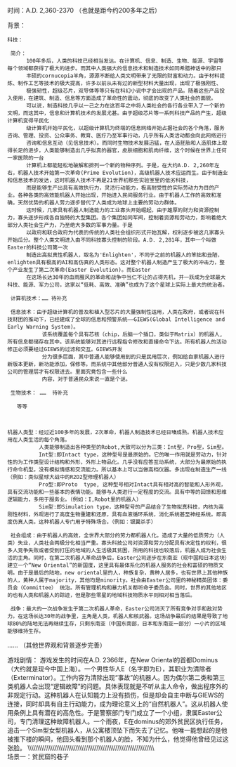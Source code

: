 时间：A.D. 2,360-2370  （也就是距今约200多年之后）

背景：
    
    科技：
          
     简介：
          100年多后，人类的科技已经相当发达。在计算机、信息、制造、生物、能源、宇宙等每个领域都获得了极大的进步。而其中人类强大的信息技术和制造技术如同希腊神话中的那只
          丰硕的cornucopia羊角，源源不断给人类文明带来了无限的财富和动力。由于材料提炼、制作工艺等技术的极大提高，许多以前从未有过的新型材料大量出现，出现了极强刚性、
          极强韧性，超级芯片，双导体等等只有在科幻小说中才会出现的产品。随着这些产品投入使用，在建筑、制造、信息等方面造成了革命性的震动，彻底的改变了人类社会的面貌。
          可以说，制造科技几乎以一己之力在这百年之中将人类社会的各行各业带入了一个新的文明，而这其中，信息和计算机技术的发展尤甚。由于超级芯片等一系列科技产品的产生，超级计算机变得平民化
          级计算机开始平民化，以超级计算机为终端的信息网络开始占据社会的各个角落，服务咨询、管理、投资、公众事务、教育、医疗乃至军事行动，几乎所有人类活动都会向此网络进行
          咨询和信息互动（见信息技术）。而同时生物技术发展迅猛，在人造胚胎和人造肌体上取得长足的进步，人类能够制造出几乎拟真的器官，皮肤细胞和肌肉纤维，这个时候在世界上任何一家医院的一台
          计算机上都能轻松地破解和排列一个新的物种序列。于是，在大约A.D. 2,260年左右，机器人技术开始第一次革命(Prime Evolution)，高级机器人技术应运而生。由于制造业和信息技术的发达，这时机器人技术不再是21世界初那些实验室里的低劣科技，
          而是能够生产出具有高效执行力，灵活行动能力，极高耐受性的实际劳动力为目的产业。各种各类的高效能机器人开始出现，开始进入民间服务行业。由于机器人工作的高效和准确，天然优势的机器人劳力逐步替代了人类成为地球上主要的劳动力群体。
          这时候，几家具有机器人制造能力的工业寡头开始崛起，由于雄厚的财力和资源控制力，寡头逐步形成各自独特的大型集团。各个集团如同军阀，控制着资源和劳动力，影响着绝大部分人类社会生产力，乃至绝大多数的军事力量。于是
          以政府和联合政府为代表的传统的人类社会组织形式开始瓦解，权利逐步被这几家寡头开始瓜分。整个人类文明进入由不同科技寡头控制的阶段。A.D. 2,281年，其中一个叫做Easter的科技公司第一次
          制造出高拟真性机器人，取名为'Enlighten'，不同于之前的机器人的笨拙和丑陋，enlighten具有极高的AI和高仿真的人类形态。这对整个机器人制造产生了极大的冲击力，整个产业发生了第二次革命(Easter Evolution)。而Easter
          在这场长达30年的血雨腥风的革命和战争中当仁不让的占得先机，并一跃成为全球最大科技、能源、军力公司，这家以“低耗、高效、准确”也成为了这个星球上实际上最大的统治者。 

     计算机技术：…… 待补充
     
     信息技术：由于超级计算机的普及和植入型芯片的大量强制性运用，人类在政府，或者说在科技财团的推动下，已经建成了全球的信息和预警系统——GIEWS(Global Intelligence and Early Warning System)。
               该系统覆盖每个具有芯核（chip，后脑一个插口，类似于Matrix）的机器人, 所有信息都储存在其中。该系统能够对其进行远程指令修改和直接命令下达。所有机器人的活动修正必须要经过GIEWS的过滤和交互。GIEWS开发
               分为很多层面，其中普通人能够使用到的只是民用层次，例如给自家机器人进行新版本更新，新功能添加，保修等。而系统中其他部分普通人没有权限进入，只是少数几家科技公司的管理层才有权限进去。里面究竟包含一些什么
               内容，对于普通民众来说一直是个谜。
      
     生物技术： ……  待补充
 
       等等
    
          

    机器人类型：经过近100多年的发展，2次革命，机器人制造技术已经日瑧成熟。机器人技术应用在人类生活的每个角落。
              人类能够制造出各种类型的Robot,大致可以分为三类：Int型，Pro型，Sim型。
              Int型:即Intact type，这种型号是最原始的。它的唯一作用就是劳动力，针对性的为工作类型设计结构和外形，外形上物品化。几乎没有应答互动系统，大部分为最原始的执行命令机型。没有模拟情感和交流能力。所以基本上可以当做高档仪器。多出现在制造生产一线（例如：类似星球大战中的R2D2型修理机器人）
              Pro型:即Proto  type, 这种型号相对Intact具有相对高的智能和人形外观，具有交流功能和一些基本的表情功能。能够与人类进行一定程度的交流。具有中等的回馈和思维逻辑能力，多用于服务业。（例如：I,Robot里的机器人）        
              Sim型:即Simulation type，这种型号的产品结合了生物拟真科技，内核为高刚性材料，外观进行了高度生物重建和还原，具有血液循环系统，消化系统甚至神经系统。即高度仿真人类。这种机器人专门用于特殊场合。（例如：银翼杀手）

     社会组成：由于机器人的高效，全世界大部分的劳力都机器人化。造成了大量的低质劳力（人类）失业，人类社会两极分化相当严重。寡头科技公司对资源和劳力分配具有决定性的权利，很多人竞争失败或者受到打压的地域的人生活极其贫困，所用的科技也较落后。机器人成为社会生活的主角。同时，在第二次机器人革命战争后，Easter公司逐步在东南亚（现中国和日本这块）建立一个“New Oriental”的新国度，这里具有最体系化的机器人服务的社会和富硕的物质文明。由于是最后的陆地，new oriental里的人，种族复杂，黄种人居多，也有世界上其他种族的人，黄种人属于majority，其他均是minority。社会由Easter公司里的神秘精英团体：委员会（Committee） 统治。所有管理机构和暴力机关都听命于委员会。同时，世界的其他地区的也有人类和机器人的踪迹，但是那些零星的地域科技物质水平则相对相当落后。

     战争：最大的一次战争发生于第二次机器人革命，Easter公司消灭了所有竞争对手和敌对势力。在这场长达30年的战争里，主角是人类，机器人和核武器。这场战争最后的结果是导致了地球80%的陆地无法再继续生存，只剩东南亚（中国东南部，日本和东南亚一部分）一小片的区域能够维持生存。

……
（其他世界观和背景逐步完善）

游戏剧情：
     游戏发生的时间在A.D. 2366年，在New Oriental的首都Dominus（大约就是现今中国上海）。一个男性华人E（名字即为E），其职业为清除者（Exterminator）。工作内容为清除出现“事故”的机器人。因为偶尔第二类和第三类机器人会出现“逻辑故障”的问题。具体表现就是不听从主人命令，做出程序外的非规定行动。这种机器人在认知能力上没有损伤，但是却会自主中断与GIEWS的连接，同时却具有自主行动能力，成为理论意义上的“自然机器人”。这从机器人使用条例上具有潜在的高危性。于是警察部门专门成立了一个小组，隶属Easter公司，专门清理这种故障机器人。一个雨夜，E在dominus的郊外贫民区执行任务，追击一个Sim型女型机器人，从公寓楼顶坠下而失去了记忆。他唯一能想起的是他被推下楼的瞬间，他回头看到那个机器人的脸，不知为什么，他觉得他曾经见过这张脸。
\\\\\\\\\\\\\\\\\\\\\\\\\\\\\\\\\\\\\\\\\\\\\\\\\\\\\\\\\\\\\\\\\\\\\\\\\\\\\\\\\\\\\\\\\\\\\\\\\\\\\\\\\\\\\\\\\\\\\\\\\\\\\\\\\\\\\
场景一：贫民窟的巷子


